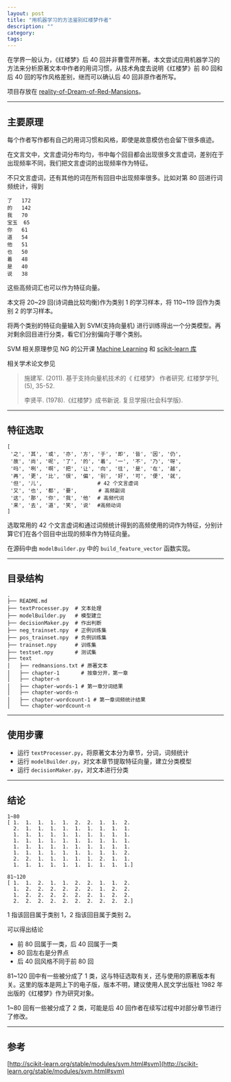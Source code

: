 ```yaml
---
layout: post
title: "用机器学习的方法鉴别红楼梦作者"
description: ""
category: 
tags:
---
```


在学界一般认为，《红楼梦》后 40 回并非曹雪芹所著。本文尝试应用机器学习的方法来分析原著文本中作者的用词习惯，从技术角度去说明《红楼梦》前 80 回和后 40 回的写作风格差别，继而可以确认后 40 回非原作者所写。

项目存放在 [reality-of-Dream-of-Red-Mansions](https://github.com/Huangtuzhi/reality-of-Dream-of-Red-Mansions)。

-------------------------------

## 主要原理

每个作者写作都有自己的用词习惯和风格，即使是故意模仿也会留下很多痕迹。

在文言文中，文言虚词分布均匀，书中每个回目都会出现很多文言虚词，差别在于出现频率不同，我们把文言虚词的出现频率作为特征。

不只文言虚词，还有其他的词在所有回目中出现频率很多。比如对第 80 回进行词频统计，得到

```
了   172
的   142
我   70
宝玉  65
你   61
道   54
他   51
也   50
着   48
是   40
说   38
```

这些高频词汇也可以作为特征向量。

本文将 20~29 回(诗词曲比较均衡)作为类别 1 的学习样本，将 110~119 回作为类别 2 的学习样本。

将两个类别的特征向量输入到 SVM(支持向量机) 进行训练得出一个分类模型。再对剩余回目进行分类，看它们分别偏向于哪个类别。

SVM 相关原理参见 NG 的公开课 [Machine Learning](https://www.coursera.org/learn/machine-learning/) 和 [scikit-learn 库](http://scikit-learn.org/stable/modules/svm.html#svm)

相关学术论文参见

> 施建军. (2011). 基于支持向量机技术的《 红楼梦》 作者研究. 红楼梦学刊, (5), 35-52.
> 
> 李贤平. (1978).《红楼梦》成书新说. 复旦学报(社会科学版).

------------------------------

## 特征选取

```
[
 '之', '其', '或', '亦', '方', '于', '即', '皆', '因', '仍', 
 '故', '尚', '呢', '了', '的', '着', '一', '不', '乃', '呀', 
 '吗', '咧', '啊', '把', '让', '向', '往', '是', '在', '越', 
 '再', '更', '比', '很', '偏', '别', '好', '可', '便', '就',
 '但', '儿',                  # 42 个文言虚词
 '又', '也', '都', '要',       # 高频副词 
 '这', '那', '你', '我', '他'  # 高频代词
 '来', '去', '道', '笑', '说'  #高频动词
] 
```

选取常用的 42 个文言虚词和通过词频统计得到的高频使用的词作为特征，分别计算它们在各个回目中出现的频率作为特征向量。

在源码中由 `modelBuilder.py` 中的 `build_feature_vector` 函数实现。

-------------------------------

## 目录结构

```
.
├── README.md
├── textProcesser.py  # 文本处理
├── modelBuilder.py   # 模型建立
├── decisionMaker.py  # 作出判断
├── neg_trainset.npy  # 正例训练集
├── pos_trainset.npy  # 负例训练集
├── trainset.npy      # 训练集
├── testset.npy       # 测试集
├── text              
│   ├── redmansions.txt # 原著文本
│   ├── chapter-1       # 按章分开，第一章
│   ├── chapter-n
│   ├── chapter-words-1 # 第一章分词结果
│   ├── chapter-words-n
│   ├── chapter-wordcount-1 # 第一章词频统计结果
│   └── chapter-wordcount-n
```


------------------------------

## 使用步骤

+ 运行 `textProcesser.py`，将原著文本分为章节，分词，词频统计
+ 运行 `modelBuilder.py`，对文本章节提取特征向量，建立分类模型
+ 运行 `decisionMaker.py`，对文本进行分类

-------------------------------

## 结论

```
1~80 
[ 1.  1.  1.  1.  1.  2.  2.  1.  1.  2.  
  2.  1.  1.  1.  1.  1.  1.  1.  1.  1.  
  1.  1.  1.  1.  1.  1.  1.  1.  1.  1.  
  1.  1.  1.  1.  1.  1.  1.  1.  1.  1.  
  1.  1.  1.  1.  1.  1.  1.  1.  1.  1.  
  1.  1.  1.  1.  1.  1.  1.  1.  1.  2.  
  2.  2.  1.  1.  1.  1.  1.  2.  1.  1.  
  1.  1.  1.  1.  1.  1.  1.  1.  1.  1.]

81~120
[ 1.  1.  2.  1.  1.  2.  2.  1.  1.  2.  
  1.  2.  2.  2.  2.  2.  2.  1.  2.  2.  
  1.  2.  2.  2.  2.  2.  2.  1.  2.  2.  
  2.  2.  2.  2.  2.  2.  2.  2.  2.  2.]
```

1 指该回目属于类别 1，2 指该回目属于类别 2。

可以得出结论

* 前 80 回属于一类，后 40 回属于一类
* 80 回左右是分界点
* 后 40 回风格不同于前 80 回

81~120 回中有一些被分成了 1 类，这与特征选取有关，还与使用的原著版本有关。这里的版本是网上下的电子版，版本不明，建议使用人民文学出版社 1982 年出版的《红楼梦》作为研究对象。

1~80 回有一些被分成了 2 类，可能是后 40 回作者在续写过程中对部分章节进行了修改。

---------------------------------------

## 参考

[http://scikit-learn.org/stable/modules/svm.html#svm](http://scikit-learn.org/stable/modules/svm.html#svm)

